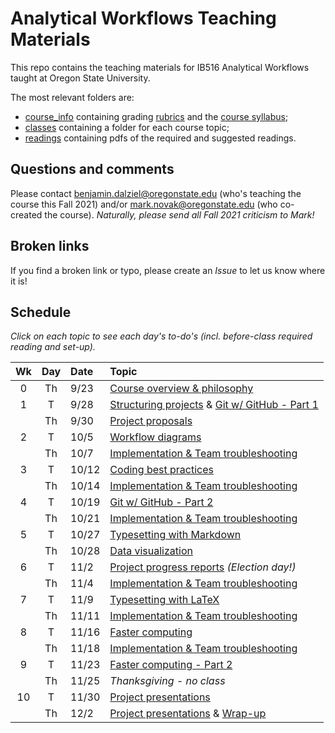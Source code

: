 # Analytical Workflows Teaching Materials

This repo contains the teaching materials for IB516 Analytical Workflows taught at Oregon State University.

The most relevant folders are:
- [course_info](course_info/) containing grading [rubrics](course_info/rubrics/) and the [course syllabus](course_info/syllabus/syllabus.pdf);
- [classes](classes/) containing a folder for each course topic;
- [readings](readings/) containing pdfs of the required and suggested readings.

## Questions and comments
Please contact [benjamin.dalziel@oregonstate.edu](mailto:benjamin.dalziel@oregonstate.edu) (who's teaching the course this Fall 2021) and/or [mark.novak@oregonstate.edu](mailto:mark.novak@oregonstate.edu) (who co-created the course).  _Naturally, please send all Fall 2021 criticism to Mark!_

## Broken links
If you find a broken link or typo, please create an _Issue_ to let us know where it is!


## Schedule
_Click on each topic to see each day's to-do's (incl. before-class required reading and set-up)._

| Wk |  Day | Date | Topic |
|:-:|:-----:|:------|:------|
|0 |  Th | 9/23    | [Course overview & philosophy](classes/Introduction) |
|1 |  T  | 9/28    | [Structuring projects](classes/StructuredProjects) & [Git w/ GitHub - Part 1](classes/VersionControl_Git_part_1) |
|  |  Th | 9/30    | [Project proposals](classes/ProjectProposal) |
|2 |  T  | 10/5    | [Workflow diagrams](classes/WorkflowDiagrams)  |
|  |  Th | 10/7    | [Implementation & Team troubleshooting](classes/Implementation) |
|3 |  T  | 10/12   | [Coding best practices](classes/CodingBestPractices) |
|  |  Th | 10/14   | [Implementation & Team troubleshooting](classes/Implementation) |
|4 |  T  | 10/19   | [Git w/ GitHub - Part 2](classes/VersionControl_Git_part_2) |
|  |  Th | 10/21   | [Implementation & Team troubleshooting](classes/Implementation)  |
|5 |  T  | 10/27   | [Typesetting with Markdown](classes/Typesetting_Markdown) |
|  |  Th | 10/28   | [Data visualization](classes/Visualization) |
|6 |  T  | 11/2    | [Project progress reports](classes/ProjectReport) _(Election day!)_  |
|  |  Th | 11/4    | [Implementation & Team troubleshooting](classes/Implementation)  |
|7 |  T  | 11/9   | [Typesetting with LaTeX](classes/Typesetting_LaTeX)  |
|  |  Th | 11/11   | [Implementation & Team troubleshooting](classes/Implementation) |
|8 |  T  | 11/16   | [Faster computing](classes/FasterComputing)  |
|  |  Th | 11/18   | [Implementation & Team troubleshooting](classes/Implementation)  |
|9 |  T  | 11/23   | [Faster computing - Part 2](classes/FasterComputing) |
|  |  Th | 11/25   | _Thanksgiving - no class_ |
|10|  T  | 11/30    | [Project presentations](classes/ProjectSummary) |
|  |  Th | 12/2    | [Project presentations](classes/ProjectSummary) & [Wrap-up](classes/WrapUp) |
